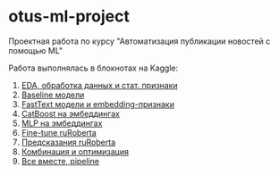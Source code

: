 # otus-ml-project
Проектная работа по курсу "Автоматизация публикации новостей с помощью ML"

Работа выполнялась в блокнотах на Kaggle:
1. [EDA, обработка данных и стат. признаки](https://www.kaggle.com/code/dezzpil/md-1-eda)
2. [Baseline модели](https://www.kaggle.com/code/dezzpil/md-2-baseline)
3. [FastText модели и embedding-признаки](https://www.kaggle.com/code/dezzpil/md-3-fasttext-model)
4. [CatBoost на эмбеддингах](https://www.kaggle.com/code/dezzpil/md-4-models-over-fasttext)
5. [MLP на эмбеддингах](https://www.kaggle.com/code/dezzpil/md-5-mlp-over-embeddings)
6. [Fine-tune ruRoberta](https://www.kaggle.com/code/dezzpil/md-6-fine-tune-ruroberta)
7. [Предсказания ruRoberta](https://www.kaggle.com/code/dezzpil/md-7-ruroberta)
8. [Комбинация и оптимизация](https://www.kaggle.com/code/dezzpil/md-8-final)
9. [Все вместе, pipeline](https://www.kaggle.com/code/dezzpil/md-9-pipeline)

